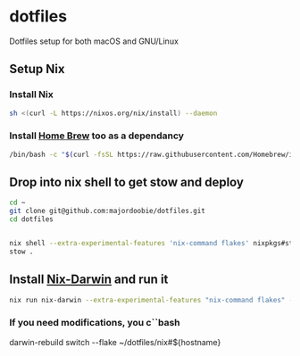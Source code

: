 # dotfiles

Dotfiles setup for both macOS and GNU/Linux

## Setup Nix

### Install Nix

```bash
sh <(curl -L https://nixos.org/nix/install) --daemon
```

### Install [Home Brew](https://brew.sh/) too as a dependancy
```bash
/bin/bash -c "$(curl -fsSL https://raw.githubusercontent.com/Homebrew/install/HEAD/install.sh)"
```

## Drop into nix shell to get stow and deploy
```bash
cd ~
git clone git@github.com:majordoobie/dotfiles.git
cd dotfiles


nix shell --extra-experimental-features 'nix-command flakes' nixpkgs#stow
stow .
```


## Install [Nix-Darwin](https://github.com/LnL7/nix-darwin) and run it

```bash
nix run nix-darwin --extra-experimental-features "nix-command flakes" -- switch --flake ~/dotfiles/nix#${hostname}
```

### If you need modifications, you  c``bash
darwin-rebuild switch --flake ~/dotfiles/nix#${hostname}
```
